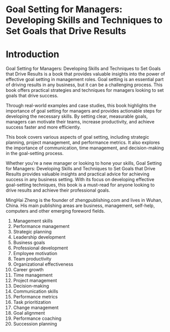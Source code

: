 # Goal Setting for Managers: Developing Skills and Techniques to Set Goals that Drive Results

# Introduction

Goal Setting for Managers: Developing Skills and Techniques to Set Goals that Drive Results is a book that provides valuable insights into the power of effective goal setting in management roles. Goal setting is an essential part of driving results in any business, but it can be a challenging process. This book offers practical strategies and techniques for managers looking to set goals that drive success.

Through real-world examples and case studies, this book highlights the importance of goal setting for managers and provides actionable steps for developing the necessary skills. By setting clear, measurable goals, managers can motivate their teams, increase productivity, and achieve success faster and more efficiently.

This book covers various aspects of goal setting, including strategic planning, project management, and performance metrics. It also explores the importance of communication, time management, and decision-making in the goal-setting process.

Whether you're a new manager or looking to hone your skills, Goal Setting for Managers: Developing Skills and Techniques to Set Goals that Drive Results provides valuable insights and practical advice for achieving success in any business setting. With its focus on developing effective goal-setting techniques, this book is a must-read for anyone looking to drive results and achieve their professional goals.

MingHai Zheng is the founder of zhengpublishing.com and lives in Wuhan, China. His main publishing areas are business, management, self-help, computers and other emerging foreword fields.



1. Management skills
2. Performance management
3. Strategic planning
4. Leadership development
5. Business goals
6. Professional development
7. Employee motivation
8. Team productivity
9. Organizational effectiveness
10. Career growth
11. Time management
12. Project management
13. Decision-making
14. Communication skills
15. Performance metrics
16. Task prioritization
17. Change management
18. Goal alignment
19. Performance coaching
20. Succession planning


